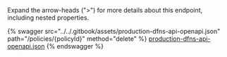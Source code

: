 Expand the arrow-heads (">") for more details about this endpoint, including nested properties.  

 {% swagger src="../../.gitbook/assets/production-dfns-api-openapi.json" path="/policies/{policyId}" method="delete" %}
[production-dfns-api-openapi.json](../../.gitbook/assets/production-dfns-api-openapi.json)
{% endswagger %}

